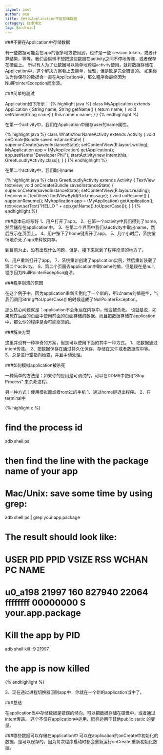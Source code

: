 ```yaml
---
layout: post
author: mxn
title: 为什么Application不能存储数据
category: 技术博文
tag: [android]
---
```


###不要在Application中存储数据

有一些数据可能会在app的很多地方使用到，也许是一些 session token，或者计算结果，等等。我们会偷懒不想把这些数据在activity之间不停地传递，或者保存在硬盘上。
所以有人为了让数据可以简单地跨越activity使用，就将数据存储在Application中，这个解决方案看上去简单，优雅，但是缺是完全错误的。
如果你认为你保存的数据会一直在Application中，那么程序会最终因为NullPointerException而崩溃。

###简单的测试

Application如下所示：
{% highlight java %}
class MyApplication extends Application {
    String name;
    String getName() {
        return name;
    }
    void setName(String name) {
        this.name = name;
    }
}
{% endhighlight %}

在第一个activity中，我们在Application中储存user的name属性。

{% highlight java %}
class WhatIsYourNameActivity extends Activity {
    void onCreate(Bundle savedInstanceState) {
        super.onCreate(savedInstanceState);
        setContentView(R.layout.writing);
        MyApplication app = (MyApplication) getApplication();
        app.setName("Developer Phil");
        startActivity(new Intent(this, GreetLoudlyActivity.class));
    }
}
{% endhighlight %}

在第二个activity中，我们取出name

{% highlight java %}
class GreetLoudlyActivity extends Activity {
    TextView textview;
    void onCreate(Bundle savedInstanceState) {
        super.onCreate(savedInstanceState);
        setContentView(R.layout.reading);
        textview = (TextView) findViewById(R.id.message);
    }
    void onResume() {
        super.onResume();
        MyApplication app = (MyApplication) getApplication();
        textview.setText("HELLO " + app.getName().toUpperCase());
    }
}
{% endhighlight %}

<!-- more -->

###剧本已经写好
1、用户打开了app。
2、在第一个activity中我们得到了name,然后储存在application中。
3、在第二个界面中我们从activity中取出name，然后展示在页面上。
4、用户按下了home键离开了app。
5、几个小时后，系统悄悄地杀死了app来释放内存。

到目前为止，没有出现什么问题，但是，接下来就到了程序崩溃的地方了。

6、用户重新打开了app。
7、系统重新创建了application实例，然后重新装载了第二个activity。
8、第二个页面去application中取name的值，但是现在是null,程序因为NullPointerException崩溃。

###程序崩溃的原因

在这个例子中，因为application重新实例化了一个新的，所以name的值是空，当我们调用String#toUpperCase() 的时候造成了NullPointerException。

那么核心问题就是：application不会永远在内存中，他会被杀死。
也就是说，如果想在后面的页面中使用前面的页面存储的数据，而且把数据存储在application中，那么你的程序是会可能崩溃的。

###解决方案

这里并没有一种神奇的方案，但是可以使用下面的其中一种方式。
1、把数据通过intent传递。
2、把数据保存在通过持久化保存，存储在文件或者数据库中等。
3、总是进行空指向检查，并且手动处理。

###如何模拟application被杀死

一种简单的方法是：如果你的应用是可调试的，可以在DDMS中使用“Stop Process” 来杀死进程。

另一种方式：使用模拟器或者root过的手机
1、通过home键退出程序。
2、在terminal中

{% highlight c %}
# find the process id
adb shell ps
# then find the line with the package name of your app
# Mac/Unix: save some time by using grep:
adb shell ps | grep your.app.package
# The result should look like:
# USER      PID   PPID  VSIZE  RSS     WCHAN    PC         NAME
# u0_a198   21997 160   827940 22064 ffffffff 00000000 S your.app.package
# Kill the app by PID
adb shell kill -9 21997
# the app is now killed
{% endhighlight %}

3、现在通过进程切换器回到app中，你就在一个新的application当中了。

###总结

在application当中存储数据是错误的倾向，可以把数据存储在硬盘中，或者通过intent传递。
这个不仅在application中适用，同样适用于其他public static 的变量。

###哪些数据可以存储在application中
可以在application的onCreate中初始化的数据，是可以保存的，因为每次程序启动时都会重新运行onCreate,重新初始化数据。






